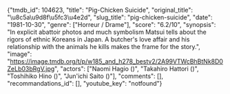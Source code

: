 {"tmdb_id": 104623, "title": "Pig-Chicken Suicide", "original_title": "\u8c5a\u9d8f\u5fc3\u4e2d", "slug_title": "pig-chicken-suicide", "date": "1981-10-30", "genre": ["Horreur / Drame"], "score": "6.2/10", "synopsis": "In explicit abattoir photos and much symbolism Matsui tells about the rigors of ethnic Koreans in Japan. A butcher's love affair and his relationship with the animals he kills makes the frame for the story.", "image": "https://image.tmdb.org/t/p/w185_and_h278_bestv2/2A99VTWcBhBtNk8D0ZeLb03bRgV.jpg", "actors": ["Naomi Hagio ()", "Takahiro Hattori ()", "Toshihiko Hino ()", "Jun'ichi Saito ()"], "comments": [], "recommandations_id": [], "youtube_key": "notfound"}